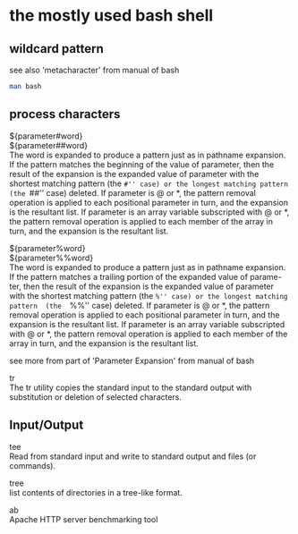 the mostly used bash shell  
===

## wildcard  pattern  
see also 'metacharacter' from manual of bash  
```bash
man bash  
```

## process characters    
  ${parameter#word}  
  ${parameter##word}    
  The  word  is expanded to produce a pattern just as in pathname expansion.  If the pattern matches the beginning of the value of parameter, then the
  result of the expansion is the expanded value of parameter with the shortest matching pattern (the ``#'' case) or the longest matching pattern  (the
  ``##''  case)  deleted.  If parameter is @ or *, the pattern removal operation is applied to each positional parameter in turn, and the expansion is
  the resultant list.  If parameter is an array variable subscripted with @ or *, the pattern removal operation is applied to each member of the array
  in turn, and the expansion is the resultant list.  

  ${parameter%word}  
  ${parameter%%word}  
  The word is expanded to produce a pattern just as in pathname expansion.  If the pattern matches a trailing portion of the expanded value of parame-
  ter, then the result of the expansion is the expanded value of parameter with the shortest matching pattern (the ``%'' case) or the longest matching
  pattern  (the  ``%%'' case) deleted.  If parameter is @ or *, the pattern removal operation is applied to each positional parameter in turn, and the
  expansion is the resultant list.  If parameter is an array variable subscripted with @ or *, the pattern removal operation is applied to each member
  of the array in turn, and the expansion is the resultant list.


  see more from part of 'Parameter Expansion' from manual of bash  

tr  
The tr utility copies the standard input to the standard output with substitution or deletion of selected characters.

## Input/Output  
tee  
Read from standard input and write to standard output and files (or commands).  

tree   
list contents of directories in a tree-like format.

ab  
Apache HTTP server benchmarking tool